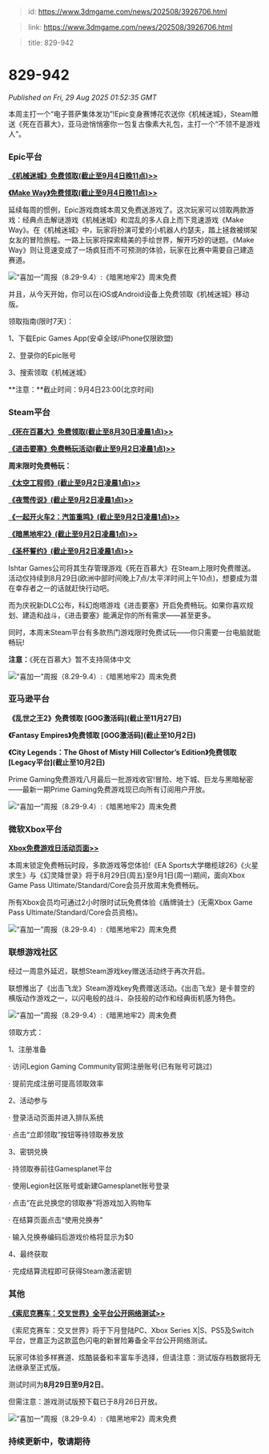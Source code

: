 > id: https://www.3dmgame.com/news/202508/3926706.html

> link: https://www.3dmgame.com/news/202508/3926706.html

> title: 829-942

# 829-942
_Published on Fri, 29 Aug 2025 01:52:35 GMT_

本周主打一个“电子菩萨集体发功”!Epic变身赛博花农送你《机械迷城》，Steam赠送《死在百慕大》，亚马逊悄悄塞你一包复古像素大礼包，主打一个“不领不是游戏人”。

### Epic平台

**[《机械迷城》免费领取(截止至9月4日晚11点)>>](https://store.epicgames.com/zh-CN/p/machinarium-5e6c71)**

**[《Make Way》免费领取(截止至9月4日晚11点)>>](https://store.epicgames.com/zh-CN/p/make-way-bddf5f)**

延续每周的惯例，Epic游戏商城本周又免费送游戏了。这次玩家可以领取两款游戏：经典点击解谜游戏《机械迷城》和混乱的多人自上而下竞速游戏《Make Way》。在《机械迷城》中，玩家将扮演可爱的小机器人约瑟夫，踏上拯救被绑架女友的冒险旅程。一路上玩家将探索精美的手绘世界，解开巧妙的谜题。《Make Way》则让竞速变成了一场疯狂而不可预测的体验，玩家在比赛中需要自己建造赛道。

![“喜加一”周报（8.29-9.4）:《暗黑地牢2》周末免费](https://img.3dmgame.com/uploads/images/news/20250829/1756431984_635809.jpg)

并且，从今天开始，你可以在iOS或Android设备上免费领取《机械迷城》移动版。

领取指南(限时7天)：

1、下载Epic Games App(安卓全球/iPhone仅限欧盟)

2、登录你的Epic账号

3、搜索领取《机械迷城》

**注意：**截止时间：9月4日23:00(北京时间)

### Steam平台

**[《死在百慕大》免费领取(截止至8月30日凌晨1点)>>](https://store.steampowered.com/app/384310/Dead_In_Bermuda/)**

**[《进击要塞》免费畅玩活动(截止至9月2日凌晨1点)>>](https://store.steampowered.com/app/410900/Forts/)**

**周末限时免费畅玩：**

**[《太空工程师》(截止至9月2日凌晨1点)>>](https://store.steampowered.com/app/244850/Space_Engineers/)**

**[《夜莺传说》(截止至9月2日凌晨1点)>>](https://store.steampowered.com/app/1928980/_/)**

**[《一起开火车2：汽笛重鸣》(截止至9月2日凌晨1点)>>](https://store.steampowered.com/app/2211170/2/)**

**[《暗黑地牢2》(截止至9月2日凌晨1点)>>](https://store.steampowered.com/app/1940340/Darkest_Dungeon_II/)**

**[《圣杯誓约》(截止至9月2日凌晨1点)>>](https://store.steampowered.com/app/1763250/_/)**

Ishtar Games公司将其生存管理游戏《死在百慕大》在Steam上限时免费赠送。活动仅持续到8月29日(欧洲中部时间晚上7点/太平洋时间上午10点)，想要成为潜在幸存者之一的话就赶快行动吧。

而为庆祝新DLC公布，科幻炮塔游戏《进击要塞》开启免费畅玩。如果你喜欢规划、建造和战斗，《进击要塞》能满足你的所有需求——甚至更多。

同时，本周末Steam平台有多款热门游戏限时免费试玩——你只需要一台电脑就能畅玩!

**注意：**《死在百慕大》暂不支持简体中文

![“喜加一”周报（8.29-9.4）:《暗黑地牢2》周末免费](https://img.3dmgame.com/uploads/images/news/20250829/1756431998_326205_jpg_r.jpg)

### 亚马逊平台

**《乱世之王2》免费领取 \[GOG激活码\](截止至11月27日)**

**《Fantasy Empires》免费领取 \[GOG激活码\](截止至10月2日)**

**《City Legends：The Ghost of Misty Hill Collector’s Edition》免费领取 \[Legacy平台\](截止至10月2日)**

Prime Gaming免费游戏八月最后一批游戏收官!冒险、地下城、巨龙与黑暗秘密——最新一期Prime Gaming免费游戏现已向所有订阅用户开放。

![“喜加一”周报（8.29-9.4）:《暗黑地牢2》周末免费](https://img.3dmgame.com/uploads/images/news/20250829/1756432005_675976_jpg_r.jpg)

### 微软Xbox平台

**[Xbox免费游戏日活动页面>>](https://www.xbox.com/zh-hk/games/browse/free-play-days)**

本周末锁定免费畅玩时段，多款游戏等您体验!《EA Sports大学橄榄球26》《火星求生》与《幻灵降世录》将于8月29日(周五)至9月1日(周一)期间，面向Xbox Game Pass Ultimate/Standard/Core会员开放周末免费畅玩。

所有Xbox会员均可通过2小时限时试玩免费体验《盾牌骑士》(无需Xbox Game Pass Ultimate/Standard/Core会员资格)。

![“喜加一”周报（8.29-9.4）:《暗黑地牢2》周末免费](https://img.3dmgame.com/uploads/images/news/20250829/1756432042_423113_jpg_r.jpg)

### 联想游戏社区

经过一周意外延迟，联想Steam游戏key赠送活动终于再次开启。

联想推出了《出击飞龙》Steam游戏key免费赠送活动。《出击飞龙》是卡普空的横版动作游戏之一，以闪电般的战斗、杂技般的动作和经典街机感为特色。

![“喜加一”周报（8.29-9.4）:《暗黑地牢2》周末免费](https://img.3dmgame.com/uploads/images/news/20250829/1756432018_513210.jpg)

领取方式：

1、注册准备

· 访问Legion Gaming Community官网注册账号(已有账号可跳过)

· 提前完成注册可提高领取效率

2、活动参与

· 登录活动页面并进入排队系统

· 点击“立即领取”按钮等待领取券发放

3、密钥兑换

· 持领取券前往Gamesplanet平台

· 使用Legion社区账号或新建Gamesplanet账号登录

· 点击“在此兑换您的领取券”将游戏加入购物车

· 在结算页面点击“使用兑换券”

· 输入兑换券编码后游戏价格将显示为$0

4、最终获取

· 完成结算流程即可获得Steam激活密钥

### 其他

**[《索尼克赛车：交叉世界》全平台公开网络测试>>](https://asia.sega.com/SonicRacingCrossWorlds/cn/news/open-network-test.html)**

《索尼克赛车：交叉世界》将于下月登陆PC、Xbox Series X|S、PS5及Switch平台，世嘉正为这款蓝色闪电的新冒险筹备全平台公开网络测试。

玩家可体验多样赛道、炫酷装备和丰富车手选择，但请注意：测试版存档数据将无法继承至正式版。

测试时间为**8月29日至9月2日**。

但需注意：游戏测试版预下载已于8月26日开放。

![“喜加一”周报（8.29-9.4）:《暗黑地牢2》周末免费](https://img.3dmgame.com/uploads/images/news/20250829/1756432031_727569_jpg_r.jpg)

### 持续更新中，敬请期待
